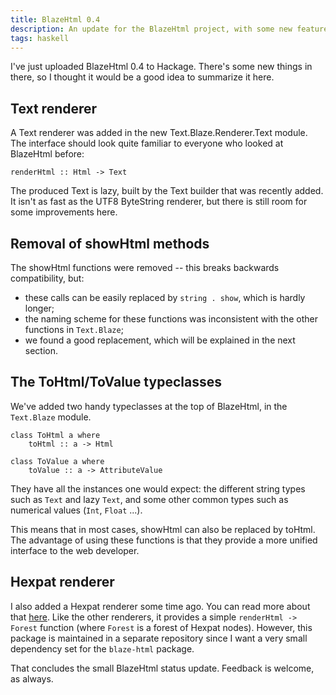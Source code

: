 ```yaml
---
title: BlazeHtml 0.4
description: An update for the BlazeHtml project, with some new features
tags: haskell
---
```


I've just uploaded BlazeHtml 0.4 to Hackage. There's some new things in there,
so I thought it would be a good idea to summarize it here.

## Text renderer

A Text renderer was added in the new Text.Blaze.Renderer.Text module. The
interface should look quite familiar to everyone who looked at BlazeHtml before:

~~~~~{.haskell}
renderHtml :: Html -> Text
~~~~~

The produced Text is lazy, built by the Text builder that was recently added. It
isn't as fast as the UTF8 ByteString renderer, but there is still room for some
improvements here.

## Removal of showHtml methods

The showHtml functions were removed -- this breaks backwards compatibility, but:

- these calls can be easily replaced by `string . show`, which is hardly longer;
- the naming scheme for these functions was inconsistent with the other
  functions in `Text.Blaze`;
- we found a good replacement, which will be explained in the next section.

## The ToHtml/ToValue typeclasses

We've added two handy typeclasses at the top of BlazeHtml, in the `Text.Blaze`
module.

~~~~~{.haskell}
class ToHtml a where
    toHtml :: a -> Html
~~~~~

~~~~~{.haskell}
class ToValue a where
    toValue :: a -> AttributeValue
~~~~~

They have all the instances one would expect: the different string types such as
`Text` and lazy `Text`, and some other common types such as numerical values
(`Int`, `Float` ...).

This means that in most cases, showHtml can also be replaced by toHtml. The
advantage of using these functions is that they provide a more unified interface
to the web developer.

## Hexpat renderer

I also added a Hexpat renderer some time ago. You can read more about that
[here]. Like the other renderers, it provides a simple `renderHtml -> Forest`
function (where `Forest` is a forest of Hexpat nodes). However, this package is
maintained in a separate repository since I want a very small dependency set for
the `blaze-html` package.

[here]: http://softwaresimply.blogspot.com/2010/12/heist-gets-blaze-syntax.html

That concludes the small BlazeHtml status update. Feedback is welcome, as
always.
